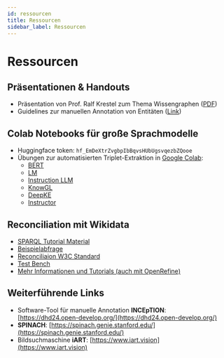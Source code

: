 ```yaml
---
id: ressourcen
title: Ressourcen
sidebar_label: Ressourcen
---
```


# Ressourcen

## Präsentationen & Handouts
- Präsentation von Prof. Ralf Krestel zum Thema Wissengraphen ([PDF](https://github.com/TIBHannover/ReflectAI-DHd2025/blob/main/resources/2025-03-03-Einf%C3%BChrungInWissensgraphen-ReflectAI-dDH-Bielefeld.pdf))
- Guidelines zur manuellen Annotation von Entitäten ([Link](https://guideline.open-develop.org))

## Colab Notebooks für große Sprachmodelle
- Huggingface token: ```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```
- Übungen zur automatisierten Triplet-Extraktion in [Google Colab](https://colab.research.google.com/):   
  - [BERT](https://colab.research.google.com/github/TIBHannover/ReflectAI-DHd2025/blob/main/notebooks/bert.ipynb)
  - [LM](https://colab.research.google.com/github/TIBHannover/ReflectAI-DHd2025/blob/main/notebooks/gpt2.ipynb)
  - [Instruction LLM](https://colab.research.google.com/github/TIBHannover/ReflectAI-DHd2025/blob/main/notebooks/inst.ipynb)
  - [KnowGL](https://colab.research.google.com/github/TIBHannover/ReflectAI-DHd2025/blob/main/notebooks/knowgl.ipynb)
  - [DeepKE](https://colab.research.google.com/github/TIBHannover/ReflectAI-DHd2025/blob/main/notebooks/deepke.ipynb)
  - [Instructor](https://colab.research.google.com/github/TIBHannover/ReflectAI-DHd2025/blob/main/notebooks/instructor.ipynb)
  
## Reconciliation mit Wikidata
- [SPARQL Tutorial Material](https://www.wikidata.org/wiki/Wikidata:SPARQL_query_service/Wikidata_Query_Help)
- [Beispielabfrage](https://w.wiki/CQBA)
- [Reconciliaion W3C Standard](https://www.w3.org/community/reports/reconciliation/CG-FINAL-specs-0.2-20230410/)
- [Test Bench](https://reconciliation-api.github.io/testbench/#/)
- [Mehr Informationen und Tutorials (auch mit OpenRefine)](https://wikidata.reconci.link/)

## Weiterführende Links
- Software-Tool für manuelle Annotation **INCEpTION**: [https://dhd24.open-develop.org/](https://dhd24.open-develop.org/)
- **SPINACH**: [https://spinach.genie.stanford.edu/](https://spinach.genie.stanford.edu/)
- Bildsuchmaschine **iART**: [https://www.iart.vision](https://www.iart.vision)

